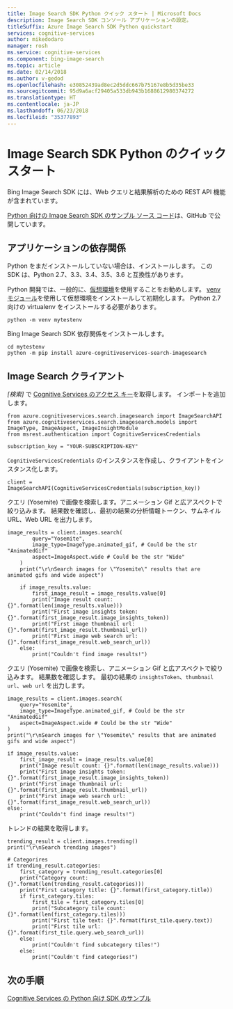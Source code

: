 ```yaml
---
title: Image Search SDK Python クイック スタート | Microsoft Docs
description: Image Search SDK コンソール アプリケーションの設定。
titleSuffix: Azure Image Search SDK Python quickstart
services: cognitive-services
author: mikedodaro
manager: rosh
ms.service: cognitive-services
ms.component: bing-image-search
ms.topic: article
ms.date: 02/14/2018
ms.author: v-gedod
ms.openlocfilehash: e30852439ad8ec2d5ddc667b75167e8b5d35be33
ms.sourcegitcommit: 95d9a6acf29405a533db943b1688612980374272
ms.translationtype: HT
ms.contentlocale: ja-JP
ms.lasthandoff: 06/23/2018
ms.locfileid: "35377893"
---
```

# <a name="image-search-sdk-python-quickstart"></a>Image Search SDK Python のクイック スタート

Bing Image Search SDK には、Web クエリと結果解析のための REST API 機能が含まれています。 

[Python 向けの Image Search SDK のサンプル ソース コード](https://github.com/Azure-Samples/cognitive-services-python-sdk-samples/blob/master/samples/search/image_search_samples.py)は、GitHub で公開しています。

## <a name="application-dependencies"></a>アプリケーションの依存関係
Python をまだインストールしていない場合は、インストールします。 この SDK は、Python 2.7、3.3、3.4、3.5、3.6 と互換性があります。

Python 開発では、一般的に、[仮想環境](https://docs.python.org/3/tutorial/venv.html)を使用することをお勧めします。 [venv モジュール](https://pypi.python.org/pypi/virtualenv)を使用して仮想環境をインストールして初期化します。 Python 2.7 向けの virtualenv をインストールする必要があります。
```
python -m venv mytestenv
```
Bing Image Search SDK 依存関係をインストールします。
```
cd mytestenv
python -m pip install azure-cognitiveservices-search-imagesearch
```
## <a name="image-search-client"></a>Image Search クライアント
*[検索]* で [Cognitive Services のアクセス キー](https://azure.microsoft.com/try/cognitive-services/)を取得します。 インポートを追加します。
```
from azure.cognitiveservices.search.imagesearch import ImageSearchAPI
from azure.cognitiveservices.search.imagesearch.models import ImageType, ImageAspect, ImageInsightModule
from msrest.authentication import CognitiveServicesCredentials

subscription_key = "YOUR-SUBSCRIPTION-KEY"
```
`CognitiveServicesCredentials` のインスタンスを作成し、クライアントをインスタンス化します。
```
client = ImageSearchAPI(CognitiveServicesCredentials(subscription_key))
```
クエリ (Yosemite) で画像を検索します。アニメーション Gif と広アスペクトで絞り込みます。 結果数を確認し、最初の結果の分析情報トークン、サムネイル URL、Web URL を出力します。
```
image_results = client.images.search(
        query="Yosemite",
        image_type=ImageType.animated_gif, # Could be the str "AnimatedGif"
        aspect=ImageAspect.wide # Could be the str "Wide"
    )
    print("\r\nSearch images for \"Yosemite\" results that are animated gifs and wide aspect")

    if image_results.value:
        first_image_result = image_results.value[0]
        print("Image result count: {}".format(len(image_results.value)))
        print("First image insights token: {}".format(first_image_result.image_insights_token))
        print("First image thumbnail url: {}".format(first_image_result.thumbnail_url))
        print("First image web search url: {}".format(first_image_result.web_search_url))
    else:
        print("Couldn't find image results!")

```
クエリ (Yosemite) で画像を検索し、アニメーション Gif と広アスペクトで絞り込みます。  結果数を確認します。  最初の結果の `insightsToken`、`thumbnail url`、`web url` を出力します。
```
image_results = client.images.search(
    query="Yosemite",
    image_type=ImageType.animated_gif, # Could be the str "AnimatedGif"
    aspect=ImageAspect.wide # Could be the str "Wide"
)
print("\r\nSearch images for \"Yosemite\" results that are animated gifs and wide aspect")

if image_results.value:
    first_image_result = image_results.value[0]
    print("Image result count: {}".format(len(image_results.value)))
    print("First image insights token: {}".format(first_image_result.image_insights_token))
    print("First image thumbnail url: {}".format(first_image_result.thumbnail_url))
    print("First image web search url: {}".format(first_image_result.web_search_url))
else:
    print("Couldn't find image results!")

```

トレンドの結果を取得します。
```
trending_result = client.images.trending()
print("\r\nSearch trending images")

# Categorires
if trending_result.categories:
    first_category = trending_result.categories[0]
    print("Category count: {}".format(len(trending_result.categories)))
    print("First category title: {}".format(first_category.title))
    if first_category.tiles:
        first_tile = first_category.tiles[0]
        print("Subcategory tile count: {}".format(len(first_category.tiles)))
        print("First tile text: {}".format(first_tile.query.text))
        print("First tile url: {}".format(first_tile.query.web_search_url))
    else:
        print("Couldn't find subcategory tiles!")
    else:
        print("Couldn't find categories!")

```

## <a name="next-steps"></a>次の手順

[Cognitive Services の Python 向け SDK のサンプル](https://github.com/Azure-Samples/cognitive-services-python-sdk-samples)


